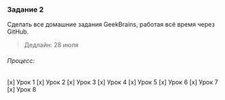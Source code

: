 ### Задание 2

Сделать все домашние задания GeekBrains, работая всё время через GitHub.

>Дедлайн: 28 июля

###### Процесс:
[x] Урок 1
[x] Урок 2
[x] Урок 3
[x] Урок 4
[x] Урок 5
[x] Урок 6
[x] Урок 7
[x] Урок 8
